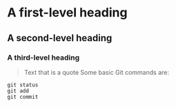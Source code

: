 # A first-level heading
## A second-level heading
### A third-level heading
> Text that is a quote
> Some basic Git commands are:
```
git status
git add
git commit
```

